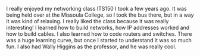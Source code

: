 I really enjoyed my networking class ITS150 I took a few years ago. It was being held over at the Missoula College, so I took the bus there, but in a way it was kind of relaxing. I really liked the class because it was really interesting! I learned how to build networks, how IP addresses worked and how to build cables. I also learned how to code routers and switches. There was a huge learning curve, but once I started to understand it was so much fun. I also had Wally Higgins as the professor, and he was really cool.
